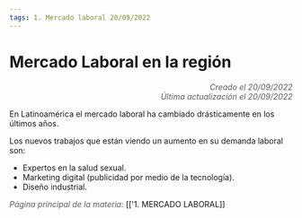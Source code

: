 ```yaml
---
tags: 1. Mercado laboral 20/09/2022
---
```


# Mercado Laboral en la región
<div style="text-align: right; opacity: 0.7; font-style: italic;">Creado el 20/09/2022</div>
<div style="text-align: right; opacity: 0.7; font-style: italic;">Última actualización el 20/09/2022</div>

En Latinoamérica el mercado laboral ha cambiado drásticamente en los últimos años.

Los nuevos trabajos que están viendo un aumento en su demanda laboral son:

- Expertos en la salud sexual.
- Marketing digital (publicidad por medio de la tecnología).
- Diseño industrial.

<span style="opacity: 0.7; font-style: italic;">Página principal de la materia:</span> [['1. MERCADO LABORAL]]